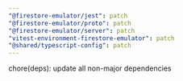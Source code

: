 ```yaml
---
"@firestore-emulator/jest": patch
"@firestore-emulator/proto": patch
"@firestore-emulator/server": patch
"vitest-environment-firestore-emulator": patch
"@shared/typescript-config": patch
---
```


chore(deps): update all non-major dependencies
